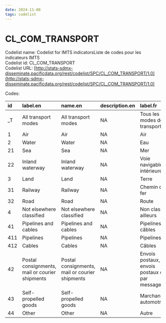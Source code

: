 ```yaml
---
date: 2024-11-08
tags: codelist
---
```


# CL_COM_TRANSPORT

Codelist name: Codelist for IMTS indicatorsListe de codes pour les indicateurs IMTS  
Codelist id: CL_COM_TRANSPORT  
Codelist URL: [http://stats-sdmx-disseminate.pacificdata.org/rest/codelist/SPC/CL_COM_TRANSPORT/1.0](http://stats-sdmx-disseminate.pacificdata.org/rest/codelist/SPC/CL_COM_TRANSPORT/1.0)  

Codes:  

|id  |label.en                                       |name.en                                        |description.en |label.fr                                         |name.fr                                          |description.fr |
|:---|:----------------------------------------------|:----------------------------------------------|:--------------|:------------------------------------------------|:------------------------------------------------|:--------------|
|_T  |All transport modes                            |All transport modes                            |NA             |Tous les modes de transport                      |Tous les modes de transport                      |NA             |
|1   |Air                                            |Air                                            |NA             |Air                                              |Air                                              |NA             |
|2   |Water                                          |Water                                          |NA             |Eau                                              |Eau                                              |NA             |
|21  |Sea                                            |Sea                                            |NA             |Mer                                              |Mer                                              |NA             |
|22  |Inland waterway                                |Inland waterway                                |NA             |Voie navigable intérieure                        |Voie navigable intérieure                        |NA             |
|3   |Land                                           |Land                                           |NA             |Terre                                            |Terre                                            |NA             |
|31  |Railway                                        |Railway                                        |NA             |Chemin de fer                                    |Chemin de fer                                    |NA             |
|32  |Road                                           |Road                                           |NA             |Route                                            |Route                                            |NA             |
|4   |Not elsewhere classified                       |Not elsewhere classified                       |NA             |Non classé ailleurs                              |Non classé ailleurs                              |NA             |
|41  |Pipelines and cables                           |Pipelines and cables                           |NA             |Pipelines et câbles                              |Pipelines et câbles                              |NA             |
|411 |Pipelines                                      |Pipelines                                      |NA             |Pipelines                                        |Pipelines                                        |NA             |
|412 |Cables                                         |Cables                                         |NA             |Câbles                                           |Câbles                                           |NA             |
|42  |Postal consignments, mail or courier shipments |Postal consignments, mail or courier shipments |NA             |Envois postaux, envois postaux ou par messagerie |Envois postaux, envois postaux ou par messagerie |NA             |
|43  |Self-propelled goods                           |Self-propelled goods                           |NA             |Marchandises automotrices                        |Marchandises automotrices                        |NA             |
|44  |Other                                          |Other                                          |NA             |Autre                                            |Autre                                            |NA             |
